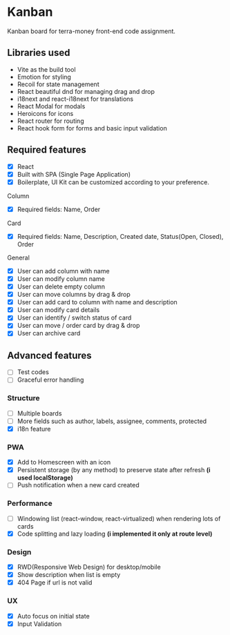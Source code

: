 # Kanban
Kanban board for terra-money front-end code assignment.

## Libraries used
- Vite as the build tool
- Emotion for styling
- Recoil for state management
- React beautiful dnd for managing drag and drop
- i18next and react-i18next for translations
- React Modal for modals
- Heroicons for icons
- React router for routing
- React hook form for forms and basic input validation

## Required features

- [x]  React
- [x]  Built with SPA (Single Page Application)
- [x]  Boilerplate, UI Kit can be customized according to your preference.

Column

- [x]  Required fields: Name, Order

Card

- [x]  Required fields: Name, Description, Created date, Status(Open, Closed), Order

General

- [x]  User can add column with name
- [x]  User can modify column name
- [x]  User can delete empty column
- [x]  User can move columns by drag & drop
- [x]  User can add card to column with name and description
- [x]  User can modify card details
- [x]  User can identify / switch status of card
- [x]  User can move / order card by drag & drop
- [x]  User can archive card

## Advanced features

- [ ]  Test codes
- [ ]  Graceful error handling

### **Structure**

- [ ]  Multiple boards
- [ ]  More fields such as author, labels, assignee, comments, protected
- [x]  i18n feature

### **PWA**

- [x]  Add to Homescreen with an icon
- [x]  Persistent storage (by any method) to preserve state after refresh **(i used localStorage)**
- [ ]  Push notification when a new card created

### **Performance**

- [ ]  Windowing list (react-window, react-virtualized) when rendering lots of cards
- [x]  Code splitting and lazy loading **(i implemented it only at route level)**

### **Design**

- [x]  RWD(Responsive Web Design) for desktop/mobile
- [x]  Show description when list is empty
- [x]  404 Page if url is not valid

### **UX**

- [x]  Auto focus on initial state
- [x]  Input Validation
